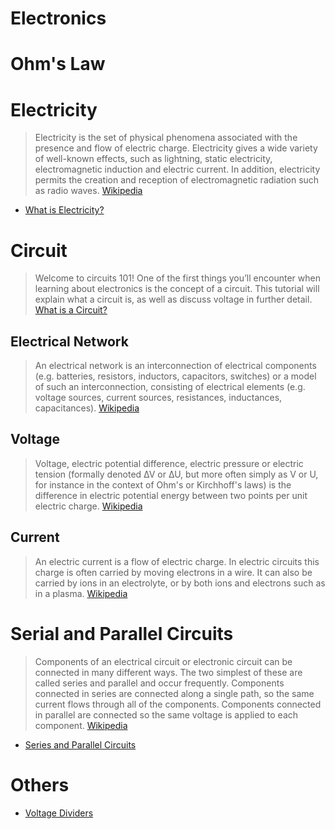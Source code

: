 # Electronics

# Ohm's Law



# Electricity

> Electricity is the set of physical phenomena associated with the presence and flow of electric charge. Electricity gives a wide variety of well-known effects, such as lightning, static electricity, electromagnetic induction and electric current. In addition, electricity permits the creation and reception of electromagnetic radiation such as radio waves. [Wikipedia](https://learn.sparkfun.com/tutorials/what-is-electricity)

- [What is Electricity?](https://learn.sparkfun.com/tutorials/what-is-electricity)

# Circuit

> Welcome to circuits 101! One of the first things you’ll encounter when learning about electronics is the concept of a circuit. This tutorial will explain what a circuit is, as well as discuss voltage in further detail. [What is a Circuit?](https://learn.sparkfun.com/tutorials/what-is-a-circuit)

## Electrical Network

> An electrical network is an interconnection of electrical components (e.g. batteries, resistors, inductors, capacitors, switches) or a model of such an interconnection, consisting of electrical elements (e.g. voltage sources, current sources, resistances, inductances, capacitances). [Wikipedia](https://en.wikipedia.org/wiki/Electrical_network)

## Voltage

> Voltage, electric potential difference, electric pressure or electric tension (formally denoted ∆V or ∆U, but more often simply as V or U, for instance in the context of Ohm's or Kirchhoff's laws) is the difference in electric potential energy between two points per unit electric charge. [Wikipedia](https://en.wikipedia.org/wiki/Voltage)

## Current

> An electric current is a flow of electric charge. In electric circuits this charge is often carried by moving electrons in a wire. It can also be carried by ions in an electrolyte, or by both ions and electrons such as in a plasma. [Wikipedia](https://en.wikipedia.org/wiki/Electric_current)


# Serial and Parallel Circuits

> Components of an electrical circuit or electronic circuit can be connected in many different ways. The two simplest of these are called series and parallel and occur frequently. Components connected in series are connected along a single path, so the same current flows through all of the components. Components connected in parallel are connected so the same voltage is applied to each component. [Wikipedia](https://en.wikipedia.org/wiki/Series_and_parallel_circuits)

- [Series and Parallel Circuits](https://learn.sparkfun.com/tutorials/series-and-parallel-circuits)

# Others

- [Voltage Dividers](https://en.wikipedia.org/wiki/Voltage_divider)
